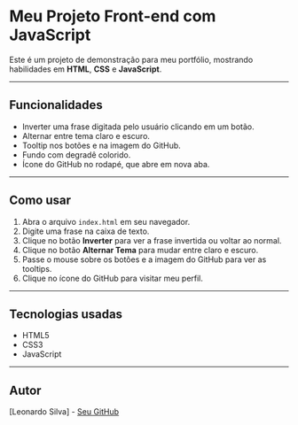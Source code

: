 # Meu Projeto Front-end com JavaScript

Este é um projeto de demonstração para meu portfólio, mostrando habilidades em **HTML**, **CSS** e **JavaScript**.  

---

## Funcionalidades

- Inverter uma frase digitada pelo usuário clicando em um botão.  
- Alternar entre tema claro e escuro.  
- Tooltip nos botões e na imagem do GitHub.  
- Fundo com degradê colorido.  
- Ícone do GitHub no rodapé, que abre em nova aba.  

---

## Como usar

1. Abra o arquivo `index.html` em seu navegador.  
2. Digite uma frase na caixa de texto.  
3. Clique no botão **Inverter** para ver a frase invertida ou voltar ao normal.  
4. Clique no botão **Alternar Tema** para mudar entre claro e escuro.  
5. Passe o mouse sobre os botões e a imagem do GitHub para ver as tooltips.  
6. Clique no ícone do GitHub para visitar meu perfil.

---

## Tecnologias usadas

- HTML5  
- CSS3  
- JavaScript  

---

## Autor

[Leonardo Silva] - [Seu GitHub](https://github.com/lvsilvaa)

